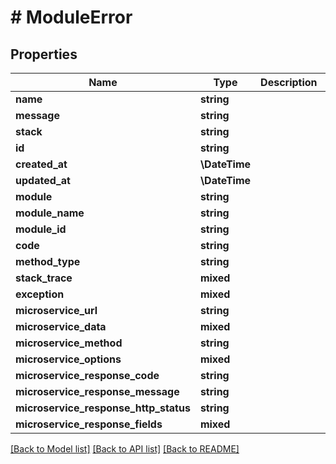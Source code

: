 # # ModuleError

## Properties

Name | Type | Description | Notes
------------ | ------------- | ------------- | -------------
**name** | **string** |  |
**message** | **string** |  |
**stack** | **string** |  | [optional]
**id** | **string** |  |
**created_at** | **\DateTime** |  |
**updated_at** | **\DateTime** |  |
**module** | **string** |  |
**module_name** | **string** |  |
**module_id** | **string** |  |
**code** | **string** |  |
**method_type** | **string** |  |
**stack_trace** | **mixed** |  |
**exception** | **mixed** |  |
**microservice_url** | **string** |  |
**microservice_data** | **mixed** |  |
**microservice_method** | **string** |  |
**microservice_options** | **mixed** |  |
**microservice_response_code** | **string** |  |
**microservice_response_message** | **string** |  |
**microservice_response_http_status** | **string** |  |
**microservice_response_fields** | **mixed** |  |

[[Back to Model list]](../../README.md#models) [[Back to API list]](../../README.md#endpoints) [[Back to README]](../../README.md)
